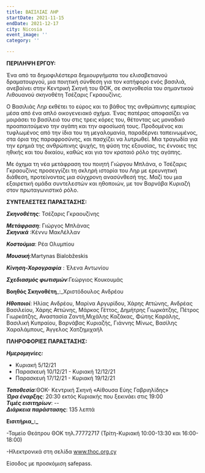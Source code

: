 ```yaml
---
title: ΒΑΣΙΛΙΑΣ ΛΗΡ
startDate: 2021-11-15
endDate: 2021-12-17
city: Nicosia
event_image: ''
category: ''

---
```

**ΠΕΡΙΛΗΨΗ ΕΡΓΟΥ:**

Ένα από τα δημοφιλέστερα δημιουργήματα του ελισαβετιανού δραματουργού, μια ποιητική σύνθεση για τον κατήφορο ενός βασιλιά, ανεβαίνει στην Κεντρική Σκηνή του ΘΟΚ, σε σκηνοθεσία του σημαντικού Λιθουανού σκηνοθέτη Τσέζαρις Γκραουζίνις.

Ο Βασιλιάς Ληρ εκθέτει το εύρος και το βάθος της ανθρώπινης εμπειρίας μέσα από ένα απλό οικογενειακό σχήμα. Ένας πατέρας αποφασίζει να μοιράσει το βασίλειό του στις τρεις κόρες του, θέτοντας ως μοναδικό προαπαιτούμενο την αγάπη και την αφοσίωσή τους. Προδομένος και τυφλωμένος από την ίδια του τη μεγαλομανία, παραδέρνει ταπεινωμένος, στα όρια της παραφροσύνης, και πασχίζει να λυτρωθεί. Μια τραγωδία για την ερημιά της ανθρώπινης ψυχής, τη φύση της εξουσίας, τις έννοιες της ηθικής και του δικαίου, καθώς και για τον κραταιό ρόλο της αγάπης.

Με όχημα τη νέα μετάφραση του ποιητή Γιώργου Μπλάνα, ο Τσέζαρις Γκραουζίνις προσεγγίζει τη σκληρή ιστορία του Ληρ με ερευνητική διάθεση, προτείνοντας μια σύγχρονη ανασύνθεσή της. Μαζί του μια εξαιρετική ομάδα συντελεστών και ηθοποιών, με τον Βαρνάβα Κυριαζή στον πρωταγωνιστικό ρόλο.

**ΣΥΝΤΕΛΕΣΤΕΣ ΠΑΡΑΣΤΑΣΗΣ:**

**_Σκηνοθέτης_**: Τσέζαρις Γκραουζίνης

**_Μετάφραση_**: Γιώργος Μπλάνας  
**_Σκηνικά_** :Κέννυ ΜακΛέλλαν

**_Κοστούμια_**: Ρέα Ολυμπίου

**_Μουσική_**:Martynas Bialobžeskis

**_Κίνηση-Χορογραφία_** : Έλενα Αντωνίου

**_Σχεδιασμός φωτισμών_**:Γεώργιος Κουκουμάς

**Βοηθός Σκηνοθέτη**_:_Χριστόδουλος Ανδρέου

**_Ηθοποιοί_**: Ηλίας Ανδρέου, Μαρίνα Αργυρίδου, Χάρης Αττώνης, Ανδρέας Βασιλείου, Χάρης Αττώνης, Μάρκος Γέττος, Δημήτρης Γιωρκάτζης, Πέτρος Γιωρκάτζης, Αναστασία Ζαντή,Μιχάλης Καζάκας, Φώτης Καράλης, Βασιλική Κυπραίου, Βαρνάβας Κυριαζής, Γιάννης Μίνως, Βασίλης Χαραλάμπους, Άγγελος Χατζημιχαήλ

**ΠΛΗΡΟΦΟΡΙΕΣ ΠΑΡΑΣΤΑΣΗΣ:**

**_Ημερομηνίες:_**

* Κυριακή 5/12/21
* Παρασκευή 10/12/21 - Κυριακή 12/12/21
* Παρασκευή 17/12/21 - Κυριακή 19/12/21

**_Τοποθεσία_**:ΘΟΚ- Κεντρική Σκηνή «Αίθουσα Εύης Γαβριηλίδης»  
**_Ώρα έναρξης_**: 20:30 εκτός Κυριακής που ξεκινάει στις 19:00  
**_Τιμές εισιτηρίων_**: --  
**_Διάρκεια παράστασης_**: 135 λεπτά

**Εισιτήρια_:_**

\-Ταμείο Θεάτρου ΘΟΚ τηλ.77772717 (Τρίτη-Κυριακή 10:00-13:30 και 16:00-18:00)

\-Ηλεκτρονικά στη σελίδα www.thoc.org.cy

Είσοδος με προσκόμιση safepass.